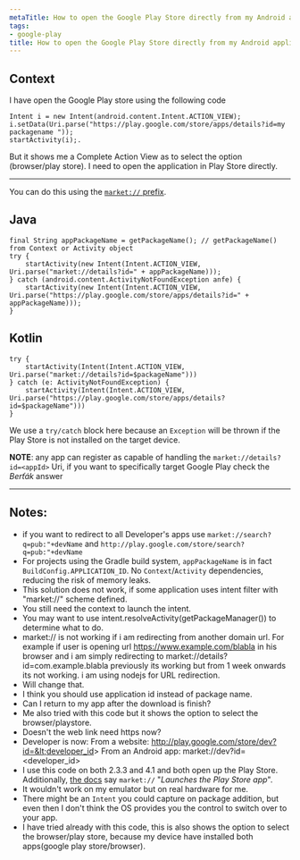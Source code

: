 ```yaml
---
metaTitle: How to open the Google Play Store directly from my Android application
tags:
- google-play
title: How to open the Google Play Store directly from my Android application
---
```


## Context

I have open the Google Play store using the following code 



```
Intent i = new Intent(android.content.Intent.ACTION_VIEW);
i.setData(Uri.parse("https://play.google.com/store/apps/details?id=my packagename "));
startActivity(i);.

```

But it shows me a Complete Action View as to select the option (browser/play store). I need to open the application in Play Store directly.



---

You can do this using the [`market://` prefix](https://developer.android.com/distribute/tools/promote/linking.html).


Java
----



```
final String appPackageName = getPackageName(); // getPackageName() from Context or Activity object
try {
    startActivity(new Intent(Intent.ACTION_VIEW, Uri.parse("market://details?id=" + appPackageName)));
} catch (android.content.ActivityNotFoundException anfe) {
    startActivity(new Intent(Intent.ACTION_VIEW, Uri.parse("https://play.google.com/store/apps/details?id=" + appPackageName)));
}

```

Kotlin
------



```
try {
    startActivity(Intent(Intent.ACTION_VIEW, Uri.parse("market://details?id=$packageName")))
} catch (e: ActivityNotFoundException) {
    startActivity(Intent(Intent.ACTION_VIEW, Uri.parse("https://play.google.com/store/apps/details?id=$packageName")))
}

```

We use a `try/catch` block here because an `Exception` will be thrown if the Play Store is not installed on the target device.


**NOTE**: any app can register as capable of handling the `market://details?id=<appId>` Uri, if you want to specifically target Google Play check the *Berťák* answer



---

## Notes:

- if you want to redirect to all Developer's apps use `market://search?q=pub:"+devName` and `http://play.google.com/store/search?q=pub:"+devName`
- For projects using the Gradle build system, `appPackageName` is in fact `BuildConfig.APPLICATION_ID`. No `Context`/`Activity` dependencies, reducing the risk of memory leaks.
- This solution does not work, if some application uses intent filter with "market://" scheme defined.
- You still need the context to launch the intent.
- You may want to use intent.resolveActivity(getPackageManager()) to determine what to do.
- market:// is not working if i am redirecting from another domain url. For example if user is opening url https://www.example.com/blabla in his browser and i am simply redirecting to market://details?id=com.example.blabla previously its working but from 1 week onwards its not working. i am using nodejs for URL redirection.
- Will change that.
- I think you should use application id instead of package name.
- Can I return to my app after the download is finish?
- Me also tried with this code but it shows the option to select the browser/playstore.
- Doesn't the web link need https now?
- Developer is now:
From a website: http://play.google.com/store/dev?id=&lt;developer_id&gt;
From an Android app: market://dev?id=&lt;developer_id&gt;
- I use this code on both 2.3.3 and 4.1 and both open up the Play Store. Additionally, [the docs](http://developer.android.com/distribute/googleplay/promote/linking.html#android-app) say `market://` "*Launches the Play Store app*".
-  It wouldn't work on my emulator but on real hardware for me.
- There might be an `Intent` you could capture on package addition, but even then I don't think the OS provides you the control to switch over to your app.
- I have tried already with this code, this is also shows the option to select the browser/play store, because my device have installed both apps(google play store/browser).
